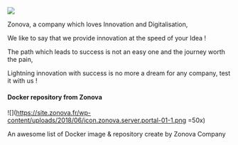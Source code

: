 ![](https://site.zonova.fr/wp-content/uploads/2017/11/icon.zonova-02-e1509650526260-1.png)

Zonova, a company which loves Innovation and Digitalisation,

We like to say that we provide innovation at the speed of your Idea !

The path which leads to success is not an easy one and the journey worth the pain,

Lightning innovation with success is no more a dream for any company,  test it with us !


#### Docker repository from Zonova
![](https://site.zonova.fr/wp-content/uploads/2018/06/icon.zonova.server.portal-01-1.png =50x)

An awesome list of Docker image & repository create by Zonova Company



